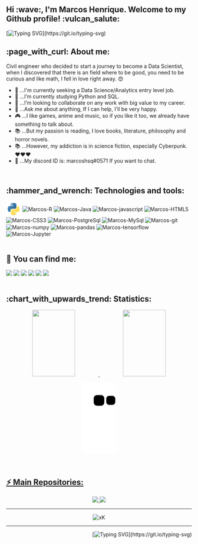 <div align="left">

<h2 align="left">Hi :wave:, I'm Marcos Henrique. Welcome to my Github profile! :vulcan_salute:</h2>

[![Typing SVG](https://readme-typing-svg.herokuapp.com?font=Cheltenham+Condensed+Bold&color=AF69F7&lines=Passionate+about+Data;Interested+in;Artificial+Intelligence;Data+Science;Mathematics+and+Statistics.)](https://git.io/typing-svg)

<h2 align="left">:page_with_curl: About me:</h2>

Civil engineer who decided to start a journey to become a Data Scientist, when I discovered that there is an field where to be good, you need to be curious and like math, I fell in love right away. :heart_eyes: 
    <ul>
      <li>🔭 ...I'm currently seeking a Data Science/Analytics entry level job.</li>
      <li>🌱 ...I’m currently studying Python and SQL.</li>
      <li>👯 ...I’m looking to collaborate on any work with big value to my career.</li>
      <li>💬 ...Ask me about anything, If I can help, I'll be very happy.</li>
      <li>🎮 ...I like games, anime and music, so if you like it too, we already have something to talk about.</li>
      <li>📚 ...But my passion is reading, I love books, literature, philosophy and horror novels.</li>
      <li>📚 ...However, my addiction is in science fiction, especially Cyberpunk. ❤️❤️❤️</li>
      <li>💬 ...My discord ID is: marcoshsq#0571 If you want to chat.</li>
    </ul>
</div>

<br>

<h2 align="left">:hammer_and_wrench: Technologies and tools:</h2>

<div align="left">
<img align="center" alt="Marcos-Python" height="40" width="40" src="https://raw.githubusercontent.com/devicons/devicon/master/icons/python/python-original.svg"/>
<img align="center" alt="Marcos-R" height="40" width="40" src="https://cdn.jsdelivr.net/gh/devicons/devicon/icons/r/r-original.svg" />
<img align="center" alt="Marcos-Java" height="40" width="40" src="https://cdn.jsdelivr.net/gh/devicons/devicon/icons/java/java-original.svg" />
<img align="center" alt="Marcos-javascript" height="40" src="https://cdn.jsdelivr.net/gh/devicons/devicon/icons/javascript/javascript-original.svg" />
<img align="center" alt="Marcos-HTML5" height="40" width="40" src="https://cdn.jsdelivr.net/gh/devicons/devicon/icons/html5/html5-original.svg" />
<img align="center" alt="Marcos-CSS3" height="40" width="40" src="https://cdn.jsdelivr.net/gh/devicons/devicon/icons/css3/css3-original.svg" />
<img align="center" alt="Marcos-PostgreSql" height="40" width="40" src="https://cdn.jsdelivr.net/gh/devicons/devicon/icons/postgresql/postgresql-original.svg" />
<img align="center" alt="Marcos-MySql" height="40" width="40" src="https://cdn.jsdelivr.net/gh/devicons/devicon/icons/mysql/mysql-original.svg" />
<img align="center" alt="Marcos-git" height="40" width="40" src="https://cdn.jsdelivr.net/gh/devicons/devicon/icons/git/git-original.svg" />
<img align="center" alt="Marcos-numpy" height="40" width="40" src="https://cdn.jsdelivr.net/gh/devicons/devicon/icons/numpy/numpy-original.svg" />
<img align="center" alt="Marcos-pandas" height="40" width="40" src="https://cdn.jsdelivr.net/gh/devicons/devicon/icons/pandas/pandas-original.svg" />
<img align="center" alt="Marcos-tensorflow" height="40" width="40" src="https://cdn.jsdelivr.net/gh/devicons/devicon/icons/tensorflow/tensorflow-original.svg" />
<img align="center" alt="Marcos-Jupyter" height="40" width="40" src="https://cdn.jsdelivr.net/gh/devicons/devicon/icons/jupyter/jupyter-original.svg" />
</div> 

<br>

<h2 align="left">💬 You can find me:</h2>

 <div align="left"> 
   <a href="https://instagram.com/marcoshsq/" target="_blank"><img src="https://img.shields.io/badge/Instagram-E4405F?style=for-the-badge&logo=instagram&logoColor=white" target="_blank"></a> 
  <a href="https://twitter.com/marcoshsq" target="_blank"><img src="https://img.shields.io/badge/Twitter-1DA1F2?style=for-the-badge&logo=twitter&logoColor=white" target="_blank"></a>
  <a href="https://www.linkedin.com/in/marcoshsq/" target="_blank"><img src="https://img.shields.io/badge/-LinkedIn-%230077B5?style=for-the-badge&logo=linkedin&logoColor=white" target="_blank"></a> 
  <a href="https://medium.com/@marcoshsq" target="_blank"><img src="https://img.shields.io/badge/Medium-12100E?style=for-the-badge&logo=medium&logoColor=white" target="_blank"></a> 
  <a href="https://www.kaggle.com/marcoshsq" target="_blank"><img src="https://img.shields.io/badge/Kaggle-20BEFF?style=for-the-badge&logo=Kaggle&logoColor=white" target="_blank"></a>
   <a href="https://public.tableau.com/app/profile/marcoshsq" target="_blank"><img src="https://img.shields.io/badge/Tableau-E97627?style=for-the-badge&logo=Tableau&logoColor=white" target="_blank"></a>
</div>

<br>

<h2 align="left">:chart_with_upwards_trend: Statistics:</h2>

<div align="center">
    <a href="https://linktr.ee/marcos_hsq">
    <img height="180em" width="48%" src="https://github-readme-stats.vercel.app/api?username=marcoshsq&show_icons=true&theme=midnight-purple&include_all_commits=true&count_private=true"/>
    <img height="180em" width="48%" src="https://github-readme-stats.vercel.app/api/top-langs/?username=marcoshsq&layout=compact&langs_count=7&theme=midnight-purple"/>   
  <div style="display: inline_block"> 

  ![Snake animation](https://github.com/marcoshsq/marcoshsq/blob/output/github-contribution-grid-snake.svg)
</div>

<br>

<h2 align="left">⚡ Main Repositories:</h2>  

<div align="center"> 
  <a href="https://github.com/marcoshsq/DS_Degree_Curriculum_Portfolio">
  <img height="120em" src="https://github-readme-stats.vercel.app/api/pin/?username=marcoshsq&repo=DS_Degree_Curriculum_Portfolio&theme=midnight-purple" />
  </a>
  <a href="https://github.com/marcoshsq/Marcos_Henrique_Portfolio">
  <img height="120em" src="https://github-readme-stats.vercel.app/api/pin/?username=marcoshsq&repo=Marcos_Henrique_Portfolio&theme=midnight-purple" />
  </a>
</div>

---

![xK](https://user-images.githubusercontent.com/64812097/159572273-0fc148a6-3594-480d-9204-fcd4a9effc46.gif)

<hr>      

<div align="right">

[![Typing SVG](https://readme-typing-svg.herokuapp.com/?color=F7F7F7&lines=𝑺𝑬𝑬+𝒀𝑶𝑼+𝑺𝑷𝑨𝑪𝑬+𝑪𝑶𝑾𝑩𝑶𝒀...)](https://git.io/typing-svg)

</div>
